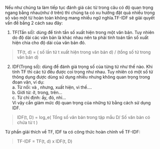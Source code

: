 Nếu như chúng ta làm tiếp tục đánh giá các từ trong câu có độ quan trọng ngang bằng nhau(như ở trên) thì chúng ta có xu hướng đặt quá nhiều trọng số vào một từ hoàn toàn không mang nhiều ngữ nghĩa.TF-IDF sẽ giải quyết vấn đề bằng 2 cách sau đây:  

1.	TF(Tần số): dùng để tính tần số xuất hiện trong một văn bản. Tuy nhiên do độ dài các văn bản là khác nhau nên ta phải tính toán tần số xuất hiện chia cho độ dài của văn bản đó.  
> TF(t, d) = ( số lần từ t xuất hiện trong văn bản d) / (tổng số từ trong văn bản d)

2.	IDF(Trọng số): dùng để đánh giá trọng số của từng từ như thế nào. Khi tính TF thì các từ đều được coi trọng như nhau. Tuy nhiên có một số từ thông dụng được dùng sử dụng nhiều nhưng không quan trọng trong đoạn văn, ví dụ:  
a.	Từ nối: và , nhưng, xuất hiện, vì thế….  
b.	Giới từ: ở, trong, trên…  
c.	Từ chỉ định: ấy, đó, nhỉ…  
Vì vậy cần giảm mức độ quan trọng của những từ bằng cách sử dụng IDF.  
> IDF(t, D) = log_e( Tổng số văn bản trong tập mẫu D/ Số văn bản có chứa từ t )  

Từ phần giải thích về TF, IDF ta có công thức hoàn chỉnh về TF-IDF:
> TF-IDF = TF(t, d) x IDF(t, D)

